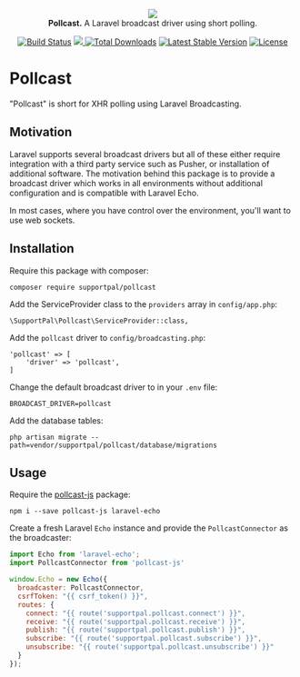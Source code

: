 <p align="center">
    <a href="https://www.supportpal.com" target="_blank"><img src="https://www.supportpal.com/assets/img/logo_blue_small.png" /></a>
    <br>
    <strong>Pollcast.</strong> A Laravel broadcast driver using short polling.
</p>

<p align="center">
<a href="https://github.com/supportpal/pollcast/actions"><img src="https://img.shields.io/github/workflow/status/supportpal/pollcast/test" alt="Build Status"></a>
<a href="https://codecov.io/gh/supportpal/pollcast">
  <img src="https://codecov.io/gh/supportpal/pollcast/branch/master/graph/badge.svg?token=R56Z5T3SBS"/>
</a>
<a href="https://packagist.org/packages/supportpal/pollcast"><img src="https://img.shields.io/packagist/dt/supportpal/pollcast" alt="Total Downloads"></a>
<a href="https://packagist.org/packages/supportpal/pollcast"><img src="https://img.shields.io/packagist/v/supportpal/pollcast" alt="Latest Stable Version"></a>
<a href="https://packagist.org/packages/supportpal/pollcast"><img src="https://img.shields.io/packagist/l/supportpal/pollcast" alt="License"></a>
</p>

# Pollcast

"Pollcast" is short for XHR polling using Laravel Broadcasting.

## Motivation

Laravel supports several broadcast drivers but all of these either require integration
with a third party service such as Pusher, or installation of additional software. The
motivation behind this package is to provide a broadcast driver which works in all
environments without additional configuration and is compatible with Laravel Echo. 

In most cases, where you have control over the environment, you'll want to use web sockets.

## Installation

Require this package with composer:

```
composer require supportpal/pollcast
```

Add the ServiceProvider class to the `providers` array in `config/app.php`:

```
\SupportPal\Pollcast\ServiceProvider::class,
```

Add the `pollcast` driver to `config/broadcasting.php`:

```
'pollcast' => [
    'driver' => 'pollcast',
]
```

Change the default broadcast driver to in your `.env` file:

```
BROADCAST_DRIVER=pollcast
```

Add the database tables:

```
php artisan migrate --path=vendor/supportpal/pollcast/database/migrations
```

## Usage

Require the [pollcast-js](https://github.com/supportpal/pollcast-js/) package:
```
npm i --save pollcast-js laravel-echo
```

Create a fresh Laravel `Echo` instance and provide the `PollcastConnector`
as the broadcaster:

```js
import Echo from 'laravel-echo';
import PollcastConnector from 'pollcast-js'

window.Echo = new Echo({
  broadcaster: PollcastConnector,
  csrfToken: "{{ csrf_token() }}",
  routes: {
    connect: "{{ route('supportpal.pollcast.connect') }}",
    receive: "{{ route('supportpal.pollcast.receive') }}",
    publish: "{{ route('supportpal.pollcast.publish') }}",
    subscribe: "{{ route('supportpal.pollcast.subscribe') }}",
    unsubscribe: "{{ route('supportpal.pollcast.unsubscribe') }}"
  }
});
```
